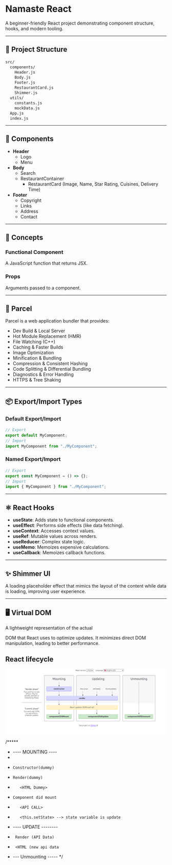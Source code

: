 # Namaste React

A beginner-friendly React project demonstrating component structure, hooks, and modern tooling.

---

## 📁 Project Structure

```
src/
  components/
    Header.js
    Body.js
    Footer.js
    RestaurantCard.js
    Shimmer.js
  utils/
    constants.js
    mockData.js
  App.js
  index.js
```

---

## 🧩 Components

- **Header**
  - Logo
  - Menu
- **Body**
  - Search
  - RestaurantContainer
    - RestaurantCard (Image, Name, Star Rating, Cuisines, Delivery Time)
- **Footer**
  - Copyright
  - Links
  - Address
  - Contact

---

## 📝 Concepts

### Functional Component

A JavaScript function that returns JSX.

### Props

Arguments passed to a component.

---

## 🚀 Parcel

Parcel is a web application bundler that provides:

- Dev Build & Local Server
- Hot Module Replacement (HMR)
- File Watching (C++)
- Caching & Faster Builds
- Image Optimization
- Minification & Bundling
- Compression & Consistent Hashing
- Code Splitting & Differential Bundling
- Diagnostics & Error Handling
- HTTPS & Tree Shaking

---

## 📦 Export/Import Types

### Default Export/Import

```javascript
// Export
export default MyComponent;
// Import
import MyComponent from "./MyComponent";
```

### Named Export/Import

```javascript
// Export
export const MyComponent = () => {};
// Import
import { MyComponent } from "./MyComponent";
```
---

## ⚛️ React Hooks

- **useState**: Adds state to functional components.
- **useEffect**: Performs side effects (like data fetching).
- **useContext**: Accesses context values.
- **useRef**: Mutable values across renders.
- **useReducer**: Complex state logic.
- **useMemo**: Memoizes expensive calculations.
- **useCallback**: Memoizes callback functions.

---

## ✨ Shimmer UI

A loading placeholder effect that mimics the layout of the content while data is loading, improving user experience.

---

## 🖥️ Virtual DOM

A lightweight representation of the actual

DOM that React uses to optimize updates. It minimizes direct DOM manipulation, leading to better performance.

## React lifecycle

![img.png](img.png)

/*****
* ---- MOUNTING ----
*
*     Constructor(dummy)
*     Render(dummy)
*        <HTML Dummy>
*     Component did mount
*        <API CALL>
*        <this.setState> --> state variable is update
* ---- UPDATE --------
*      Render (API Data)
*      <HTML (new api data
* --- Unmounting -----
  */


